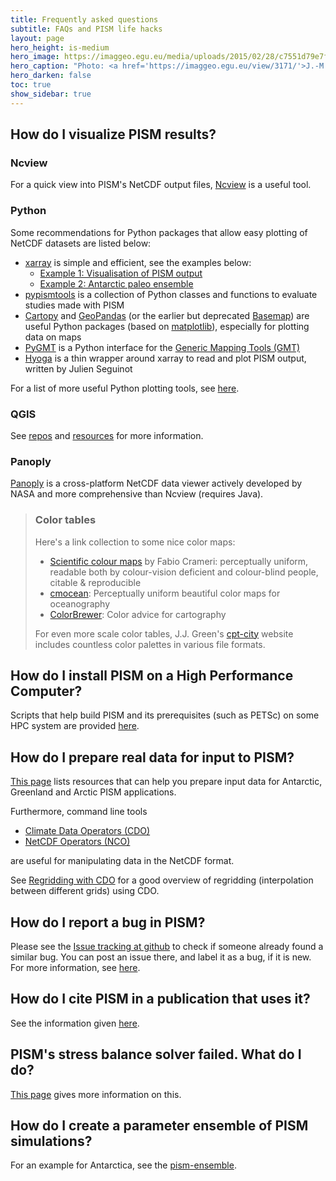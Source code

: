 ```yaml
---
title: Frequently asked questions
subtitle: FAQs and PISM life hacks
layout: page
hero_height: is-medium
hero_image: https://imaggeo.egu.eu/media/uploads/2015/02/28/c7551d79e7f144911384c731d08cdedd.jpg
hero_caption: "Photo: <a href='https://imaggeo.egu.eu/view/3171/'>J.-M. Nasse / imaggeo </a>"
hero_darken: false
toc: true
show_sidebar: true
---
```


## How do I visualize PISM results?

### Ncview

For a quick view into PISM's NetCDF output files, [Ncview](http://meteora.ucsd.edu/~pierce/ncview_home_page.html) is a useful
tool.

### Python

Some recommendations for Python packages that allow easy plotting of NetCDF datasets are listed below:
- [xarray](http://xarray.pydata.org/) is simple and efficient, see the examples below:
    - [Example 1: Visualisation of PISM output](https://nbviewer.org/github/pism/pism.github.io/blob/main/jupyter/pism_visualisation_python.ipynb)
    - [Example 2: Antarctic paleo ensemble](https://gallery.pangeo.io/repos/ldeo-glaciology/pangeo-glaciology-examples/04_paleo_PISM.html)
- [<i class="fab fa-github fa-lg"></i> pypismtools](https://github.com/pism/pypismtools) is a collection of Python classes and functions to evaluate studies made with PISM
- [Cartopy](https://scitools.org.uk/cartopy/docs/latest/) and [GeoPandas](https://geopandas.org) (or the earlier but deprecated [Basemap](https://matplotlib.org/basemap/index.html)) are useful Python packages (based on [matplotlib](https://matplotlib.org/)), especially for plotting data on maps
- [PyGMT](https://www.pygmt.org/) is a Python interface for the [Generic Mapping Tools (GMT)](https://www.generic-mapping-tools.org/)
- [Hyoga](https://hyoga.readthedocs.io) is a thin wrapper around xarray to read and plot PISM output, written by Julien Seguinot

For a list of more useful Python plotting tools, see [here](http://www.marknagelberg.com/overview-python-and-non-python-mapping-tools-for-data-scientists/).

### QGIS 

See [<i class="fab fa-github fa-lg"></i> repos](https://github.com/pism/pism-qgis) and [<i class="fab fa-github fa-lg"></i> resources](https://github.com/pism/QGIS-Resources) for more information.

### Panoply
[Panoply](https://www.giss.nasa.gov/tools/panoply/) is a cross-platform NetCDF data viewer actively developed by NASA and more comprehensive than Ncview (requires Java).

> ### Color tables
> Here's a link collection to some nice color maps:
> - [Scientific colour maps](https://www.fabiocrameri.ch/colourmaps/) by Fabio Crameri: perceptually uniform, readable both by colour-vision deficient and colour-blind people, citable & reproducible
> - [cmocean](https://matplotlib.org/cmocean/): Perceptually uniform beautiful color maps for oceanography
> - [ColorBrewer](https://colorbrewer2.org/): Color advice for cartography
>
> For even more scale color tables, J.J. Green's [cpt-city](http://soliton.vm.bytemark.co.uk/pub/cpt-city/) website includes countless color palettes in various file formats.


## How do I install PISM on a High Performance Computer?

Scripts that help build PISM and its prerequisites (such as PETSc) on some HPC system are provided [<i class="fab fa-github fa-lg"></i> here](https://github.com/pism/pism-builds).

## How do I prepare real data for input to PISM?

[This page](/data/) lists resources that can help you prepare input data for Antarctic, Greenland and Arctic PISM applications.

Furthermore, command line tools

- [Climate Data Operators (CDO)](https://code.mpimet.mpg.de/projects/cdo)
- [NetCDF Operators (NCO)](http://nco.sourceforge.net/)

are useful for manipulating data in the NetCDF format.

See [Regridding with CDO](https://www.climate-cryosphere.org/wiki/index.php?title=Regridding_with_CDO)
for a good overview of regridding (interpolation between different grids) using CDO.

## How do I report a bug in PISM?

Please see the [<i class="fab fa-github fa-lg"></i> Issue tracking at github](https://github.com/pism/pism/issues) to check if someone already found a similar bug. You can post an issue there, and label it as a bug, if it is new. For more information, see [here](https://www.pism.io/docs/contributing/bug-reporting.html). 

## How do I cite PISM in a publication that uses it?

See the information given [here](https://www.pism.io/docs/citing/).

## PISM's stress balance solver failed. What do I do?

[This page](/faq_stress_balance_error/) gives more information on this.

## How do I create a parameter ensemble of PISM simulations?

For an example for Antarctica, see the [<i class="fab fa-github fa-lg"></i> pism-ensemble](https://github.com/pism/pism-ensemble).




